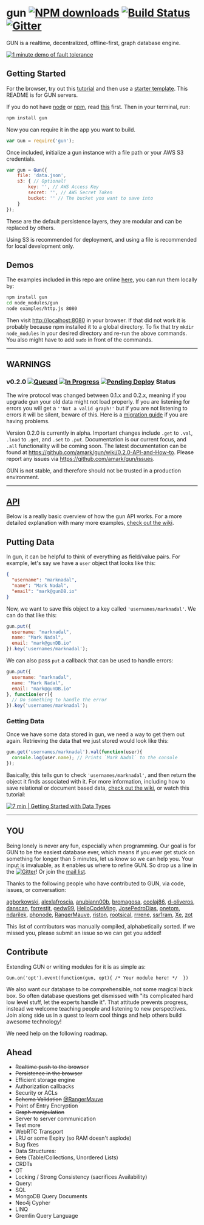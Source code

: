 gun [![NPM downloads](https://img.shields.io/npm/dm/gun.svg?style=flat)](https://npmjs.org/package/gun) [![Build Status](https://travis-ci.org/amark/gun.svg?branch=master)](https://travis-ci.org/amark/gun) [![Gitter](https://badges.gitter.im/Join%20Chat.svg)](https://gitter.im/amark/gun?utm_source=badge&utm_medium=badge&utm_campaign=pr-badge&utm_content=badge)
===

GUN is a realtime, decentralized, offline-first, graph database engine.

[![1 minute demo of fault tolerance](http://img.youtube.com/vi/-i-11T5ZI9o/0.jpg)](https://youtu.be/-i-11T5ZI9o)

## Getting Started

For the browser, try out this [tutorial](http://gun.js.org/web/think.html) and then use a [starter template](http://plnkr.co/edit/f1yzn5). This README is for GUN servers.

If you do not have [node](http://nodejs.org/) or [npm](https://www.npmjs.com/), read [this](https://github.com/amark/gun/blob/master/examples/install.sh) first.
Then in your terminal, run:

```bash
npm install gun
```

Now you can require it in the app you want to build.

```javascript
var Gun = require('gun');
```

Once included, initialize a gun instance with a file path or your AWS S3 credentials.

```javascript
var gun = Gun({
	file: 'data.json',
	s3: { // Optional!
		key: '', // AWS Access Key
		secret: '', // AWS Secret Token
		bucket: '' // The bucket you want to save into
	}
});
```

These are the default persistence layers, they are modular and can be replaced by others.

Using S3 is recommended for deployment, and using a file is recommended for local development only.

## Demos

The examples included in this repo are online [here](http://gunjs.herokuapp.com/), you can run them locally by:

```bash
npm install gun
cd node_modules/gun
node examples/http.js 8080
```

Then visit [http://localhost:8080](http://localhost:8080) in your browser. If that did not work it is probably because npm installed it to a global directory. To fix that try `mkdir node_modules` in your desired directory and re-run the above commands. You also might have to add `sudo` in front of the commands.

***
## WARNINGS
### v0.2.0 [![Queued](https://badge.waffle.io/amark/gun.svg?label=Queue&title=Queue)](http://waffle.io/amark/gun) [![In Progress](https://badge.waffle.io/amark/gun.svg?label=InProgress&title=In%20Progress)](http://waffle.io/amark/gun) [![Pending Deploy](https://badge.waffle.io/amark/gun.svg?label=Pending&title=Done)](http://waffle.io/amark/gun) Status

The wire protocol was changed between 0.1.x and 0.2.x, meaning if you upgrade gun your old data might not load properly. If you are listening for errors you will get a `''Not a valid graph!'` but if you are not listening to errors it will be silent, beware of this. Here is a [migration guide](https://github.com/amark/gun/wiki/Migration-Guide) if you are having problems.

Version 0.2.0 is currently in alpha.  Important changes include `.get` to `.val`, `.load` to `.get`, and `.set` to `.put`. Documentation is our current focus, and `.all` functionality will be coming soon.  The latest documentation can be found at https://github.com/amark/gun/wiki/0.2.0-API-and-How-to.  Please report any issues via https://github.com/amark/gun/issues.

GUN is not stable, and therefore should not be trusted in a production environment.
***

## [API](https://github.com/amark/gun/wiki/JS-API)

Below is a really basic overview of how the gun API works. For a more detailed explanation with many more examples, [check out the wiki](https://github.com/amark/gun/wiki).

## Putting Data

In gun, it can be helpful to think of everything as field/value pairs. For example, let's say we have a `user` object that looks like this:

```json
{
  "username": "marknadal",
  "name": "Mark Nadal",
  "email": "mark@gunDB.io"
}
```
Now, we want to save this object to a key called `'usernames/marknadal'`. We can do that like this:

```javascript
gun.put({
  username: "marknadal",
  name: "Mark Nadal",
  email: "mark@gunDB.io"
}).key('usernames/marknadal');
```

We can also pass `put` a callback that can be used to handle errors:

```javascript
gun.put({
  username: "marknadal",
  name: "Mark Nadal",
  email: "mark@gunDB.io"
}, function(err){
  // Do something to handle the error
}).key('usernames/marknadal');
```

### Getting Data

Once we have some data stored in gun, we need a way to get them out again. Retrieving the data that we just stored would look like this:

```javascript
gun.get('usernames/marknadal').val(function(user){
  console.log(user.name); // Prints `Mark Nadal` to the console
});
```

Basically, this tells gun to check `'usernames/marknadal'`, and then return the object it finds associated with it. For more information, including how to save relational or document based data, [check out the wiki](https://github.com/amark/gun/wiki), or watch this tutorial:

[![7 min | Getting Started with Data Types](http://img.youtube.com/vi/cOO6wz1rZVY/0.jpg)](https://youtu.be/cOO6wz1rZVY)

---

## YOU 
Being lonely is never any fun, especially when programming.
Our goal is for GUN to be the easiest database ever,
which means if you ever get stuck on something for longer than 5 minutes,
let us know so we can help you. Your input is invaluable,
as it enables us where to refine GUN. So drop us a line in the [![Gitter](https://badges.gitter.im/Join%20Chat.svg)](https://gitter.im/amark/gun?utm_source=badge&utm_medium=badge&utm_campaign=pr-badge&utm_content=badge)! Or join the [mail list](https://groups.google.com/forum/#!forum/g-u-n).

Thanks to the following people who have contributed to GUN, via code, issues, or conversation:

[agborkowski](https://github.com/agborkowski), [alexlafroscia](https://github.com/alexlafroscia), [anubiann00b](https://github.com/anubiann00b), [bromagosa](https://github.com/bromagosa), [coolaj86](https://github.com/coolaj86), [d-oliveros](https://github.com/d-oliveros), [danscan](https://github.com/danscan), [forrestjt](https://github.com/forrestjt), [gedw99](https://github.com/gedw99), [HelloCodeMing](https://github.com/HelloCodeMing), [JosePedroDias](https://github.com/josepedrodias), [onetom](https://github.com/onetom), [ndarilek](https://github.com/ndarilek), [phpnode](https://github.com/phpnode), [RangerMauve](https://github.com/RangerMauve), [riston](https://github.com/riston), [rootsical](https://github.com/rootsical), [rrrene](https://github.com/rrrene), [ssr1ram](https://github.com/ssr1ram), [Xe](https://github.com/Xe), [zot](https://github.com/zot)

This list of contributors was manually compiled, alphabetically sorted. If we missed you, please submit an issue so we can get you added!

## Contribute

Extending GUN or writing modules for it is as simple as:

`Gun.on('opt').event(function(gun, opt){ /* Your module here! */  })`

We also want our database to be comprehensible, not some magical black box.
So often database questions get dismissed with "its complicated hard low level stuff, let the experts handle it".
That attitude prevents progress, instead we welcome teaching people and listening to new perspectives.
Join along side us in a quest to learn cool things and help others build awesome technology!

We need help on the following roadmap.

## Ahead
- ~~Realtime push to the browser~~
- ~~Persistence in the browser~~
- Efficient storage engine
- Authorization callbacks
- Security or ACLs
- ~~Schema Validation~~ [@RangerMauve](https://github.com/gundb/gun-schema)
- Point of Entry Encryption
- ~~Graph manipulation~~
- Server to server communication
- Test more
- WebRTC Transport
- LRU or some Expiry (so RAM doesn't asplode)
- Bug fixes
- Data Structures:
 - ~~Sets~~ (Table/Collections, Unordered Lists)
 - CRDTs
 - OT
 - Locking / Strong Consistency (sacrifices Availability)
- Query:
 - SQL
 - MongoDB Query Documents
 - Neo4j Cypher
 - LINQ
 - Gremlin Query Language
